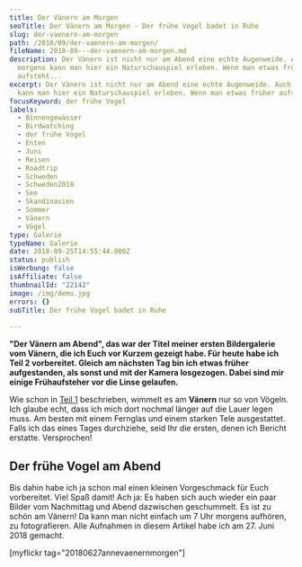 ```yaml
---
title: Der Vänern am Morgen
seoTitle: Der Vänern am Morgen - Der frühe Vogel badet in Ruhe
slug: der-vaenern-am-morgen
path: /2018/09/der-vaenern-am-morgen/
fileName: 2018-09---der-vaenern-am-morgen.md
description: Der Vänern ist nicht nur am Abend eine echte Augenweide. Auch
  morgens kann man hier ein Naturschauspiel erleben. Wenn man etwas früher
  aufsteht...
excerpt: Der Vänern ist nicht nur am Abend eine echte Augenweide. Auch morgens
  kann man hier ein Naturschauspiel erleben. Wenn man etwas früher aufsteht...
focusKeyword: der frühe Vogel
labels:
  - Binnengewässer
  - Birdwatching
  - der frühe Vogel
  - Enten
  - Juni
  - Reisen
  - Roadtrip
  - Schweden
  - Schweden2018
  - See
  - Skandinavien
  - Sommer
  - Vänern
  - Vögel
type: Galerie
typeName: Galerie
date: 2018-09-25T14:55:44.000Z
status: publish
isWerbung: false
isAffiliate: false
thumbnailId: "22142"
image: /img/demo.jpg
errors: {}
subTitle: Der frühe Vogel badet in Ruhe
  
---
```


**"Der Vänern am Abend", das war der Titel meiner ersten Bildergalerie vom
Vänern, die ich Euch vor Kurzem gezeigt habe. Für heute habe ich Teil 2
vorbereitet. Gleich am nächsten Tag bin ich etwas früher aufgestanden, als sonst
und mit der Kamera losgezogen. Dabei sind mir einige Frühaufsteher vor die Linse
gelaufen.**

Wie schon in [Teil 1](/2018/09/der-vaenern-am-abend/) beschrieben, wimmelt es am
**Vänern** nur so von Vögeln. Ich glaube echt, dass ich mich dort nochmal länger
auf die Lauer legen muss. Am besten mit einem Fernglas und einem starken Tele
ausgestattet. Falls ich das eines Tages durchziehe, seid Ihr die ersten, denen
ich Bericht erstatte. Versprochen!

## Der frühe Vogel am Abend

Bis dahin habe ich ja schon mal einen kleinen Vorgeschmack für Euch vorbereitet.
Viel Spaß damit! Ach ja: Es haben sich auch wieder ein paar Bilder vom
Nachmittag und Abend dazwischen geschummelt. Es ist zu schön am Vänern! Da kann
man nicht einfach um 7 Uhr morgens aufhören, zu fotografieren. Alle Aufnahmen in
diesem Artikel habe ich am 27. Juni 2018 gemacht.

[myflickr tag="20180627annevaenernmorgen"]

  